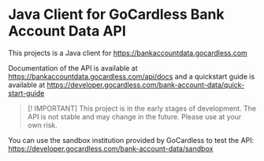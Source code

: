 # Java Client for GoCardless Bank Account Data API

This projects is a Java client for https://bankaccountdata.gocardless.com

Documentation of the API is available at https://bankaccountdata.gocardless.com/api/docs and a quickstart guide
is available at https://developer.gocardless.com/bank-account-data/quick-start-guide

> [! IMPORTANT]
> This project is in the early stages of development.
> The API is not stable and may change in the future.
> Please use at your own risk.

You can use the sandbox institution provided by GoCardless to test the API: https://developer.gocardless.com/bank-account-data/sandbox